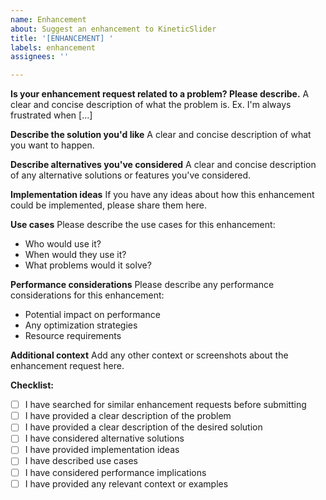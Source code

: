 ```yaml
---
name: Enhancement
about: Suggest an enhancement to KineticSlider
title: '[ENHANCEMENT] '
labels: enhancement
assignees: ''

---
```


**Is your enhancement request related to a problem? Please describe.**
A clear and concise description of what the problem is. Ex. I'm always frustrated when [...]

**Describe the solution you'd like**
A clear and concise description of what you want to happen.

**Describe alternatives you've considered**
A clear and concise description of any alternative solutions or features you've considered.

**Implementation ideas**
If you have any ideas about how this enhancement could be implemented, please share them here.

**Use cases**
Please describe the use cases for this enhancement:
- Who would use it?
- When would they use it?
- What problems would it solve?

**Performance considerations**
Please describe any performance considerations for this enhancement:
- Potential impact on performance
- Any optimization strategies
- Resource requirements

**Additional context**
Add any other context or screenshots about the enhancement request here.

**Checklist:**
- [ ] I have searched for similar enhancement requests before submitting
- [ ] I have provided a clear description of the problem
- [ ] I have provided a clear description of the desired solution
- [ ] I have considered alternative solutions
- [ ] I have provided implementation ideas
- [ ] I have described use cases
- [ ] I have considered performance implications
- [ ] I have provided any relevant context or examples 
